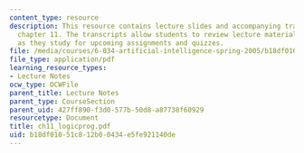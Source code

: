 ```yaml
---
content_type: resource
description: This resource contains lecture slides and accompanying transcripts for
  chapter 11. The transcripts allow students to review lecture material in detail
  as they study for upcoming assignments and quizzes.
file: /media/courses/6-034-artificial-intelligence-spring-2005/b18df01051c812b00434e5fe921140de_ch11_logicprog.pdf
file_type: application/pdf
learning_resource_types:
- Lecture Notes
ocw_type: OCWFile
parent_title: Lecture Notes
parent_type: CourseSection
parent_uid: 427ff890-f3d0-577b-50d8-a87738f60929
resourcetype: Document
title: ch11_logicprog.pdf
uid: b18df010-51c8-12b0-0434-e5fe921140de
---
```

